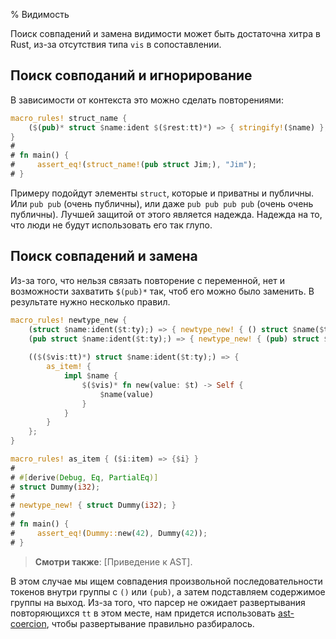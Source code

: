 % Видимость

Поиск совпадений и замена видимости может быть достаточна хитра в Rust, из-за
отсутствия типа `vis` в сопоставлении.

## Поиск совподаний и игнорирование

В зависимости от контекста это можно сделать повторениями:

```rust
macro_rules! struct_name {
    ($(pub)* struct $name:ident $($rest:tt)*) => { stringify!($name) };
}
# 
# fn main() {
#     assert_eq!(struct_name!(pub struct Jim;), "Jim");
# }
```

Примеру подойдут элементы `struct`, которые и приватны и публичны. Или `pub pub`
(очень публичны), или даже `pub pub pub pub` (очень очень публичны). Лучшей
защитой от этого является надежда. Надежда на то, что люди не будут использовать
его так глупо.

## Поиск совпадений и замена

Из-за того, что нельзя связать повторение с переменной, нет и возможности
захватить `$(pub)*` так, чтоб его можно было заменить. В результате нужно
несколько правил.

```rust
macro_rules! newtype_new {
    (struct $name:ident($t:ty);) => { newtype_new! { () struct $name($t); } };
    (pub struct $name:ident($t:ty);) => { newtype_new! { (pub) struct $name($t); } };
    
    (($($vis:tt)*) struct $name:ident($t:ty);) => {
        as_item! {
            impl $name {
                $($vis)* fn new(value: $t) -> Self {
                    $name(value)
                }
            }
        }
    };
}

macro_rules! as_item { ($i:item) => {$i} }
# 
# #[derive(Debug, Eq, PartialEq)]
# struct Dummy(i32);
# 
# newtype_new! { struct Dummy(i32); }
# 
# fn main() {
#     assert_eq!(Dummy::new(42), Dummy(42));
# }
```

> **Смотри также**: [Приведение к AST].

В этом случае мы ищем совпадения произвольной последовательности токенов внутри
группы с `()` или `(pub)`, а затем подставляем содержимое группы на выход. Из-за
того, что парсер не ожидает развертывания повторяющихся `tt` в этом месте,
нам придется использовать [ast-coercion], чтобы развертывание правильно
разбиралось.

[ast-coercion]: blk-ast-coercion.html
